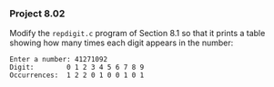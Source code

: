 ### Project 8.02
Modify the `repdigit.c` program of Section 8.1 so that it prints a table showing
how many times each digit appears in the number:

```
Enter a number: 41271092
Digit:        0 1 2 3 4 5 6 7 8 9
Occurrences:  1 2 2 0 1 0 0 1 0 1
```


